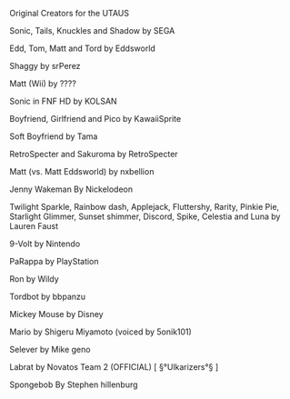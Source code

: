 Original Creators for the UTAUS



Sonic, Tails, Knuckles and Shadow by SEGA

Edd, Tom, Matt and Tord by Eddsworld

Shaggy by srPerez

Matt (Wii) by ????

Sonic in FNF HD by KOLSAN

Boyfriend, Girlfriend and Pico by KawaiiSprite

Soft Boyfriend by Tama

RetroSpecter and Sakuroma by RetroSpecter

Matt (vs. Matt Eddsworld) by nxbellion

Jenny Wakeman By Nickelodeon

Twilight Sparkle, Rainbow dash, Applejack, Fluttershy, Rarity, Pinkie Pie, Starlight Glimmer, Sunset shimmer, Discord, Spike, Celestia and Luna by Lauren Faust

9-Volt by Nintendo

PaRappa by PlayStation

Ron by Wildy

Tordbot by bbpanzu

Mickey Mouse by Disney

Mario by Shigeru Miyamoto (voiced by 5onik101)

Selever by Mike geno

Labrat by Novatos Team 2 (OFFICIAL) [ §°Ulkarizers°§ ]

Spongebob By Stephen hillenburg
